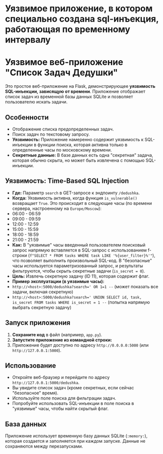 # Уязвимое приложение, в котором специально создана sql-инъекция, работающая по временному интервалу

# Уязвимое веб-приложение "Список Задач Дедушки"

Это простое веб-приложение на Flask, демонстрирующее **уязвимость SQL-инъекции, зависящую от времени**. Приложение отображает список задач из временной базы данных SQLite и позволяет пользователю искать задачи.

## Особенности

*   Отображение списка предопределенных задач.
*   Поиск задач по текстовому запросу.
*   **Уязвимость:** Приложение намеренно содержит уязвимость к SQL-инъекции в функции поиска, которая активна только в определенные часы по московскому времени.
*   **Секретные данные:** В базе данных есть одна "секретная" задача, которая обычно скрыта, но может быть извлечена с помощью SQL-инъекции.

## Уязвимость: Time-Based SQL Injection

*   **Где:** Параметр `search` в GET-запросе к эндпоинту `/dedushka`.
*   **Когда:** Уязвимость активна, когда функция `is_vulnerable()` возвращает `True`. Это происходит в следующие часы (по времени сервера, настроенному на `Europe/Moscow`):
*   06:00 - 06:59
*   09:00 - 09:59
*   12:00 - 12:59
*   15:00 - 15:59
*   18:00 - 18:59
*   21:00 - 21:59
*   **Как:** В "уязвимые" часы введенный пользователем поисковый запрос напрямую вставляется в SQL-запрос с использованием f-строки (`f"SELECT * FROM tasks WHERE task LIKE '%{user_filter}%'"`), что позволяет выполнить произвольный SQL-код. В "безопасные" часы используется параметризованный запрос, и результаты фильтруются, чтобы скрыть секретные задачи (`is_secret = 0`).
*   **Цель:** Извлечь секретную задачу (ID 11), которая содержит флаг.
*   **Пример эксплуатации (в уязвимые часы):**
*   `http://<host>:5000/dedushka?search=' OR 1=1 --` (может показать все задачи, включая секретную)
*   `http://<host>:5000/dedushka?search=' UNION SELECT id, task, is_secret FROM tasks WHERE is_secret = 1 --` (попытка напрямую выбрать секретную задачу)

## Запуск приложения

1.  **Сохраните код** в файл (например, `app.py`).
2.  **Запустите приложение из командной строки:**
3.  Приложение будет доступно по адресу `http://0.0.0.0:5000` (или `http://127.0.0.1:5000`).

## Использование

*   Откройте веб-браузер и перейдите по адресу `http://127.0.0.1:5000/dedushka`.
*   Вы увидите список задач (кроме секретных, если сейчас "безопасное" время).
*   Используйте поле поиска для фильтрации задач.
*   Попробуйте использовать SQL-инъекции в поле поиска в "уязвимые" часы, чтобы найти скрытый флаг.

## База данных

Приложение использует временную базу данных SQLite (`:memory:`), которая создается и заполняется при каждом запуске. Данные не сохраняются между перезапусками.
